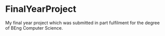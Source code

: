 # FinalYearProject
My final year project which was submitted in part fulfilment for the degree of BEng Computer Science.
